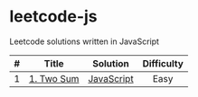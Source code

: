 # leetcode-js
Leetcode solutions written in JavaScript

| # | Title | Solution | Difficulty |
| :---: | :---: | :---: | :---: |
| 1  |  [1. Two Sum](https://leetcode-cn.com/problems/two-sum/) | [JavaScript](./algorithm/javascript/01.md) | Easy |
